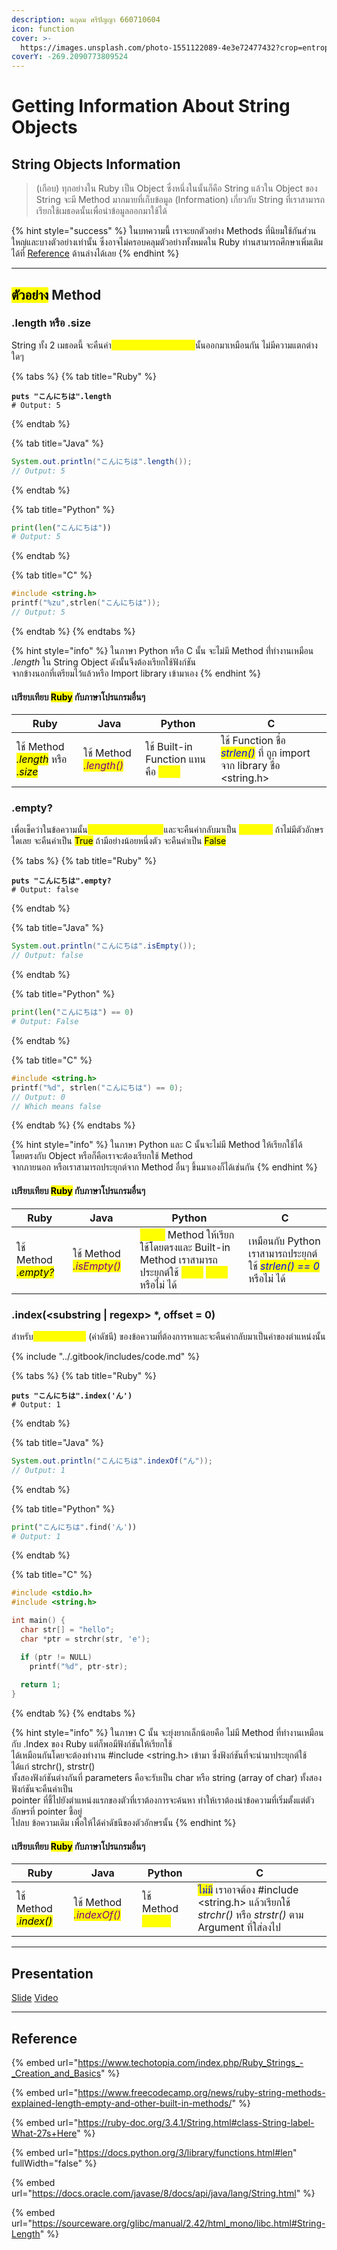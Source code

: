 ```yaml
---
description: นฤดม ศรีปัญญา 660710604
icon: function
cover: >-
  https://images.unsplash.com/photo-1551122089-4e3e72477432?crop=entropy&cs=srgb&fm=jpg&ixid=M3wxOTcwMjR8MHwxfHNlYXJjaHwzfHxydWJ5fGVufDB8fHx8MTc1NjQ2OTQ3Nnww&ixlib=rb-4.1.0&q=85
coverY: -269.2090773809524
---
```


# Getting Information About String Objects

## String Objects Information

> (เกือบ) ทุกอย่างใน Ruby เป็น Object ซึ่งหนึ่งในนั้นก็คือ String แล้วใน Object ของ String จะมี Method มากมายที่เก็บข้อมูล (Information) เกี่ยวกับ String ที่เราสามารถเรียกใช้เมธอดนั้นเพื่อนำข้อมูลออกมาใช้ได้

{% hint style="success" %}
ในบทความนี้ เราจะยกตัวอย่าง Methods ที่นิยมใช้กันส่วนใหญ่และบางตัวอย่างเท่านั้น ซึ่งอาจไม่ครอบคลุมตัวอย่างทั้งหมดใน Ruby ท่านสามารถศึกษาเพิ่มเติมได้ที่ [Reference](getting-information-about-string-objects.md#reference) ด้านล่างได้เลย
{% endhint %}

***

## <mark style="color:$danger;">ตัวอย่าง</mark> Method

### .length หรือ .size

String ทั้ง 2 เมธอดนี้ จะคืนค่า<mark style="color:yellow;">จำนวนตัวอักษรในข้อความ</mark>นั้นออกมาเหมือนกัน ไม่มีความแตกต่างใดๆ

{% tabs %}
{% tab title="Ruby" %}
<pre class="language-ruby"><code class="lang-ruby"><strong>puts "こんにちは".length 
</strong># Output: 5
</code></pre>
{% endtab %}

{% tab title="Java" %}
```java
System.out.println("こんにちは".length());
// Output: 5
```
{% endtab %}

{% tab title="Python" %}
```python
print(len("こんにちは"))
# Output: 5
```
{% endtab %}

{% tab title="C" %}
```c
#include <string.h>
printf("%zu",strlen("こんにちは"));
// Output: 5
```
{% endtab %}
{% endtabs %}

{% hint style="info" %}
ในภาษา Python หรือ C นั้น จะไม่มี Method ที่่ทำงานเหมือน _.length_ ใน String Object ดังนั้นจึงต้องเรียกใช้ฟังก์ชัน\
จากข้างนอกที่เตรียมไว้แล้วหรือ Import library เข้ามาเอง
{% endhint %}

#### เปรียบเทียบ <mark style="color:$danger;">Ruby</mark> กับภาษาโปรแกรมอื่นๆ

| Ruby                                                                                                      | Java                                                      | Python                                                                  | C                                                                                                         |
| --------------------------------------------------------------------------------------------------------- | --------------------------------------------------------- | ----------------------------------------------------------------------- | --------------------------------------------------------------------------------------------------------- |
| ใช้ Method _<mark style="color:$danger;">.length</mark>_ หรือ _<mark style="color:$danger;">.size</mark>_ | ใช้ Method _<mark style="color:purple;">.length()</mark>_ | ใช้ Built-in Function แทนคือ _<mark style="color:yellow;">len()</mark>_ | ใช้ Function ชื่อ _<mark style="color:blue;">strlen()</mark>_ ที่ ถูก import จาก library ชื่อ \<string.h> |

### .empty?

เพื่อเช็คว่าในข้อความนั้น<mark style="color:yellow;">มีจำนวนตัวอักษรหรือไม่</mark>และจะคืนค่ากลับมาเป็น <mark style="color:yellow;">Boolean</mark> ถ้าไม่มีตัวอักษรใดเลย จะคืนค่าเป็น <mark style="color:$success;">True</mark> ถ้ามีอย่างน้อยหนึ่งตัว จะคืนค่าเป็น <mark style="color:$danger;">False</mark>

{% tabs %}
{% tab title="Ruby" %}
<pre class="language-ruby"><code class="lang-ruby"><strong>puts "こんにちは".empty?
</strong># Output: false
</code></pre>
{% endtab %}

{% tab title="Java" %}
```java
System.out.println("こんにちは".isEmpty());
// Output: false
```
{% endtab %}

{% tab title="Python" %}
```python
print(len("こんにちは") == 0)
# Output: False
```
{% endtab %}

{% tab title="C" %}
```c
#include <string.h>
printf("%d", strlen("こんにちは") == 0);
// Output: 0
// Which means false
```
{% endtab %}
{% endtabs %}

{% hint style="info" %}
ในภาษา Python และ C นั้นจะไม่มี Method ให้เรียกใช้ได้โดยตรงกับ Object หรือก็คือเราจะต้องเรียกใช้ Method \
จากภายนอก หรือเราสามารถประยุกต์จาก Method อื่นๆ ขึ้นมาเองก็ได้เช่นกัน
{% endhint %}

#### เปรียบเทียบ <mark style="color:$danger;">Ruby</mark> กับภาษาโปรแกรมอื่นๆ

| Ruby                                                      | Java                                                       | Python                                                                                                                                                                                                       | C                                                                                                  |
| --------------------------------------------------------- | ---------------------------------------------------------- | ------------------------------------------------------------------------------------------------------------------------------------------------------------------------------------------------------------ | -------------------------------------------------------------------------------------------------- |
| ใช้ Method  _<mark style="color:$danger;">.empty?</mark>_ | ใช้ Method _<mark style="color:purple;">.isEmpty()</mark>_ | <mark style="color:yellow;">ไม่มีทั้ง</mark> Method ให้เรียกใช้โดยตรงและ Built-in Method เราสามารถประยุกต์ใช้ _<mark style="color:yellow;">len()</mark>_ <mark style="color:yellow;">== 0</mark> หรือไม่ ได้ | เหมือนกับ Python เราสามารถประยุกต์ใช้ _<mark style="color:blue;">strlen() == 0</mark>_ หรือไม่ ได้ |

### .index(\<substring | regexp> \*, offset = 0)

สำหรับ<mark style="color:yellow;">ค้นหาค่าตำแหน่ง</mark> (ค่าดัชนี) ของข้อความที่ต้องการหาและจะคืนค่ากลับมาเป็นค่าของตำแหน่งนั้น

{% include "../.gitbook/includes/code.md" %}

{% tabs %}
{% tab title="Ruby" %}
<pre class="language-ruby"><code class="lang-ruby"><strong>puts "こんにちは".index('ん')
</strong># Output: 1
</code></pre>
{% endtab %}

{% tab title="Java" %}
```java
System.out.println("こんにちは".indexOf("ん"));
// Output: 1
```
{% endtab %}

{% tab title="Python" %}
```python
print("こんにちは".find('ん'))
# Output: 1
```
{% endtab %}

{% tab title="C" %}
```c
#include <stdio.h>
#include <string.h>

int main() {
  char str[] = "hello";
  char *ptr = strchr(str, 'e');

  if (ptr != NULL)
    printf("%d", ptr-str);
  
  return 1;
}
```
{% endtab %}
{% endtabs %}

{% hint style="info" %}
ในภาษา C นั้น จะยุ่งยากเล็กน้อยคือ ไม่มี Method ที่ทำงานเหมือนกับ .Index ของ Ruby แต่ก็พอมีฟังก์ชันให้เรียกใช้\
ได้เหมือนกันโดยจะต้องทำงาน #include \<string.h> เข้ามา ซึ่งฟังก์ชันที่จะนำมาประยุกต์ใช้ ได้แก่ strchr(), strstr() \
ทั้งสองฟังก์ชันต่างกันที่ parameters คือจะรับเป็น char หรือ string (array of char) ทั้งสองฟังก์ชันจะคืนค่าเป็น \
pointer ที่ชี้ไปยังตำแหน่งแรกของตัวที่เราต้องการจะค้นหา ทำให้เราต้องนำข้อความที่เริ่มตั้งแต่ตัวอักษรที่ pointer ชี้อยู่\
ไปลบ ข้อความเดิม เพื่อให้ได้ค่าดัชนีของตัวอักษรนั้น&#x20;
{% endhint %}

#### เปรียบเทียบ <mark style="color:$danger;">Ruby</mark> กับภาษาโปรแกรมอื่นๆ

| Ruby                                                      | Java                                                        | Python                                                  | C                                                                                                                                      |
| --------------------------------------------------------- | ----------------------------------------------------------- | ------------------------------------------------------- | -------------------------------------------------------------------------------------------------------------------------------------- |
| ใช้ Method _<mark style="color:$danger;">.index()</mark>_ | ใช้ Method _<mark style="color:purple;">.indexOf()</mark>_  | ใช้ Method _<mark style="color:yellow;">.find()</mark>_ | <mark style="color:blue;">ไม่มี</mark> เราอาจต้อง #include \<string.h> แล้วเรียกใช้ _strchr()_ หรือ _strstr()_ ตาม Argument ที่ใส่ลงไป |

***

## Presentation

[Slide](https://drive.google.com/file/d/1qkIIPchUuOCMlktPdvk2_42YsDEhYVFa/view?usp=sharing)
[Video](https://drive.google.com/file/d/1BOv75qHRS-OppdT0SgJVi_69Xhrih8k9/view?classId=9b29eaeb-1c1f-4e8b-b901-572b4811be7f&assignmentId=99f8e016-2dff-4668-a3a8-10ee39590798&submissionId=48375fd9-185e-6b62-af24-ad95e70579cb)
***

## Reference

{% embed url="https://www.techotopia.com/index.php/Ruby_Strings_-_Creation_and_Basics" %}

{% embed url="https://www.freecodecamp.org/news/ruby-string-methods-explained-length-empty-and-other-built-in-methods/" %}

{% embed url="https://ruby-doc.org/3.4.1/String.html#class-String-label-What-27s+Here" %}

{% embed url="https://docs.python.org/3/library/functions.html#len" fullWidth="false" %}

{% embed url="https://docs.oracle.com/javase/8/docs/api/java/lang/String.html" %}

{% embed url="https://sourceware.org/glibc/manual/2.42/html_mono/libc.html#String-Length" %}

